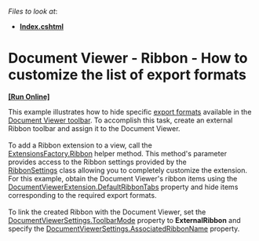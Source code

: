 <!-- default file list -->
*Files to look at*:

* **[Index.cshtml](./CS/DXDocumentViewerExternalRibbon/Views/Home/Index.cshtml)**
<!-- default file list end -->
# Document Viewer - Ribbon - How to customize the list of export formats
<!-- run online -->
**[[Run Online]](https://codecentral.devexpress.com/t142796/)**
<!-- run online end -->


<p>This example illustrates how to hide specific <a href="https://documentation.devexpress.com/#XtraReports/CustomDocument1302">export formats</a> available in the <a href="https://documentation.devexpress.com/#AspNet/CustomDocument10008">Document Viewer toolbar</a>. To accomplish this task, create an external Ribbon toolbar and assign it to the Document Viewer. <br><br>To add a Ribbon extension to a view, call the <a href="https://documentation.devexpress.com/#AspNet/DevExpressWebMvcUIExtensionsFactory_Ribbontopic(pB7XtA)">ExtensionsFactory.Ribbon</a> helper method. This method's parameter provides access to the Ribbon settings provided by the <a href="https://documentation.devexpress.com/#AspNet/clsDevExpressWebMvcRibbonSettingstopic">RibbonSettings</a> class allowing you to completely customize the extension. For this example, obtain the Document Viewer's ribbon items using the <a href="https://documentation.devexpress.com/#AspNet/DevExpressWebMvcDocumentViewerExtension_DefaultRibbonTabstopic">DocumentViewerExtension.DefaultRibbonTabs</a> property and hide items corresponding to the required export formats.<br><br>To link the created Ribbon with the Document Viewer, set the <a href="https://documentation.devexpress.com/#AspNet/DevExpressWebMvcDocumentViewerSettings_ToolbarModetopic">DocumentViewerSettings.ToolbarMode</a> property to <strong>ExternalRibbon</strong> and specify the <a href="https://documentation.devexpress.com/#AspNet/DevExpressWebMvcDocumentViewerSettings_AssociatedRibbonNametopic">DocumentViewerSettings.AssociatedRibbonName</a> property.</p>

<br/>


